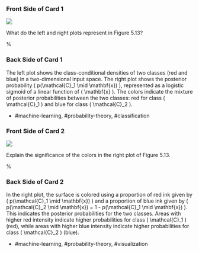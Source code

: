### Front Side of Card 1

![](https://cdn.mathpix.com/cropped/2024_05_26_48954a2b928492e90315g-1.jpg?height=498&width=1492&top_left_y=227&top_left_x=153)

What do the left and right plots represent in Figure 5.13?

%

### Back Side of Card 1

The left plot shows the class-conditional densities of two classes (red and blue) in a two-dimensional input space. The right plot shows the posterior probability \( p(\mathcal{C}_1 \mid \mathbf{x}) \), represented as a logistic sigmoid of a linear function of \( \mathbf{x} \). The colors indicate the mixture of posterior probabilities between the two classes: red for class \( \mathcal{C}_1 \) and blue for class \( \mathcal{C}_2 \).

- #machine-learning, #probability-theory, #classification

### Front Side of Card 2

![](https://cdn.mathpix.com/cropped/2024_05_26_48954a2b928492e90315g-1.jpg?height=498&width=1492&top_left_y=227&top_left_x=153)

Explain the significance of the colors in the right plot of Figure 5.13.

%

### Back Side of Card 2

In the right plot, the surface is colored using a proportion of red ink given by \( p(\mathcal{C}_1 \mid \mathbf{x}) \) and a proportion of blue ink given by \( p(\mathcal{C}_2 \mid \mathbf{x}) = 1 - p(\mathcal{C}_1 \mid \mathbf{x}) \). This indicates the posterior probabilities for the two classes. Areas with higher red intensity indicate higher probabilities for class \( \mathcal{C}_1 \) (red), while areas with higher blue intensity indicate higher probabilities for class \( \mathcal{C}_2 \) (blue).

- #machine-learning, #probability-theory, #visualization